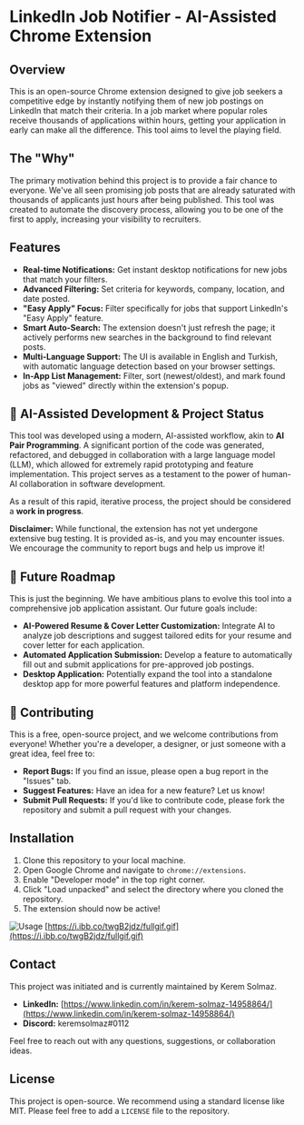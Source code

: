# LinkedIn Job Notifier - AI-Assisted Chrome Extension

## Overview

This is an open-source Chrome extension designed to give job seekers a competitive edge by instantly notifying them of new job postings on LinkedIn that match their criteria. In a job market where popular roles receive thousands of applications within hours, getting your application in early can make all the difference. This tool aims to level the playing field.

## The "Why"

The primary motivation behind this project is to provide a fair chance to everyone. We've all seen promising job posts that are already saturated with thousands of applicants just hours after being published. This tool was created to automate the discovery process, allowing you to be one of the first to apply, increasing your visibility to recruiters.

## Features

*   **Real-time Notifications:** Get instant desktop notifications for new jobs that match your filters.
*   **Advanced Filtering:** Set criteria for keywords, company, location, and date posted.
*   **"Easy Apply" Focus:** Filter specifically for jobs that support LinkedIn's "Easy Apply" feature.
*   **Smart Auto-Search:** The extension doesn't just refresh the page; it actively performs new searches in the background to find relevant posts.
*   **Multi-Language Support:** The UI is available in English and Turkish, with automatic language detection based on your browser settings.
*   **In-App List Management:** Filter, sort (newest/oldest), and mark found jobs as "viewed" directly within the extension's popup.

## 🤖 AI-Assisted Development & Project Status

This tool was developed using a modern, AI-assisted workflow, akin to **AI Pair Programming**. A significant portion of the code was generated, refactored, and debugged in collaboration with a large language model (LLM), which allowed for extremely rapid prototyping and feature implementation. This project serves as a testament to the power of human-AI collaboration in software development.

As a result of this rapid, iterative process, the project should be considered a **work in progress**.

**Disclaimer:** While functional, the extension has not yet undergone extensive bug testing. It is provided as-is, and you may encounter issues. We encourage the community to report bugs and help us improve it!

## 🚀 Future Roadmap

This is just the beginning. We have ambitious plans to evolve this tool into a comprehensive job application assistant. Our future goals include:

*   **AI-Powered Resume & Cover Letter Customization:** Integrate AI to analyze job descriptions and suggest tailored edits for your resume and cover letter for each application.
*   **Automated Application Submission:** Develop a feature to automatically fill out and submit applications for pre-approved job postings.
*   **Desktop Application:** Potentially expand the tool into a standalone desktop app for more powerful features and platform independence.

## 🤝 Contributing

This is a free, open-source project, and we welcome contributions from everyone! Whether you're a developer, a designer, or just someone with a great idea, feel free to:

*   **Report Bugs:** If you find an issue, please open a bug report in the "Issues" tab.
*   **Suggest Features:** Have an idea for a new feature? Let us know!
*   **Submit Pull Requests:** If you'd like to contribute code, please fork the repository and submit a pull request with your changes.

## Installation

1.  Clone this repository to your local machine.
2.  Open Google Chrome and navigate to `chrome://extensions`.
3.  Enable "Developer mode" in the top right corner.
4.  Click "Load unpacked" and select the directory where you cloned the repository.
5.  The extension should now be active!

![Usage](https://i.ibb.co/twgB2jdz/fullgif.gif)
[https://i.ibb.co/twgB2jdz/fullgif.gif](https://i.ibb.co/twgB2jdz/fullgif.gif)

## Contact

This project was initiated and is currently maintained by Kerem Solmaz.

*   **LinkedIn:** [https://www.linkedin.com/in/kerem-solmaz-14958864/](https://www.linkedin.com/in/kerem-solmaz-14958864/)
*   **Discord:** keremsolmaz#0112

Feel free to reach out with any questions, suggestions, or collaboration ideas.

## License

This project is open-source. We recommend using a standard license like MIT. Please feel free to add a `LICENSE` file to the repository.
